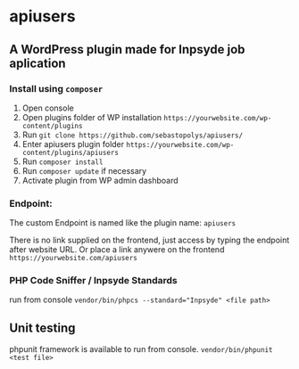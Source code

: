 # apiusers

## A WordPress plugin made for Inpsyde job aplication

### Install using ```composer```

1. Open console
2. Open plugins folder of WP installation ```https://yourwebsite.com/wp-content/plugins```
3. Run ```git clone https://github.com/sebastopolys/apiusers/```
4. Enter apiusers plugin folder  ```https://yourwebsite.com/wp-content/plugins/apiusers```
5. Run ```composer install```
6. Run ```composer update``` if necessary
7. Activate plugin from WP admin dashboard


### Endpoint:
The custom Endpoint is named like the plugin name: ```apiusers```

There is no link supplied on the frontend, just access by typing the endpoint after website URL. Or place a link anywere on the frontend
```https://yourwebsite.com/apiusers```

### PHP Code Sniffer / Inpsyde Standards

run from console  ```vendor/bin/phpcs --standard="Inpsyde" <file path>```


## Unit testing

phpunit framework is available to run from console. 
```vendor/bin/phpunit <test file>```
